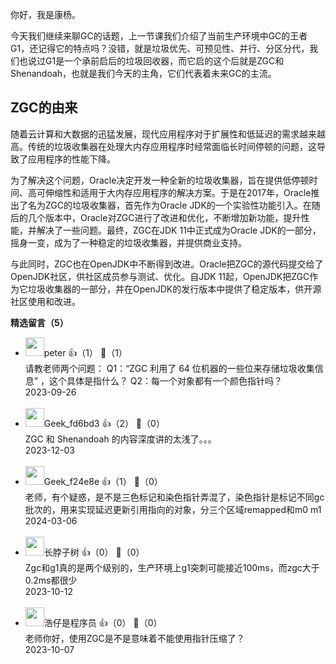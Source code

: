 你好，我是康杨。

今天我们继续来聊GC的话题，上一节课我们介绍了当前生产环境中GC的王者G1，还记得它的特点吗？没错，就是垃圾优先、可预见性、并行、分区分代，我们也说过G1是一个承前启后的垃圾回收器，而它启的这个后就是ZGC和Shenandoah，也就是我们今天的主角，它们代表着未来GC的主流。

## ZGC的由来

随着云计算和大数据的迅猛发展，现代应用程序对于扩展性和低延迟的需求越来越高。传统的垃圾收集器在处理大内存应用程序时经常面临长时间停顿的问题，这导致了应用程序的性能下降。

为了解决这个问题，Oracle决定开发一种全新的垃圾收集器，旨在提供低停顿时间、高可伸缩性和适用于大内存应用程序的解决方案。于是在2017年，Oracle推出了名为ZGC的垃圾收集器，首先作为Oracle JDK的一个实验性功能引入。在随后的几个版本中，Oracle对ZGC进行了改进和优化，不断增加新功能，提升性能，并解决了一些问题。最终，ZGC在JDK 11中正式成为Oracle JDK的一部分，摇身一变，成为了一种稳定的垃圾收集器，并提供商业支持。

与此同时，ZGC也在OpenJDK中不断得到改进。Oracle把ZGC的源代码提交给了OpenJDK社区，供社区成员参与测试、优化。自JDK 11起，OpenJDK把ZGC作为它垃圾收集器的一部分，并在OpenJDK的发行版本中提供了稳定版本，供开源社区使用和改进。
<div><strong>精选留言（5）</strong></div><ul>
<li><img src="https://static001.geekbang.org/account/avatar/00/10/25/87/f3a69d1b.jpg" width="30px"><span>peter</span> 👍（1） 💬（1）<div>请教老师两个问题：
Q1：“ZGC 利用了 64 位机器的一些位来存储垃圾收集信息” ，这个具体是指什么？
Q2：每一个对象都有一个颜色指针吗？</div>2023-09-26</li><br/><li><img src="" width="30px"><span>Geek_fd6bd3</span> 👍（2） 💬（0）<div>ZGC 和 Shenandoah 的内容深度讲的太浅了。。。</div>2023-12-03</li><br/><li><img src="http://thirdwx.qlogo.cn/mmopen/vi_32/9dTx3AVia8Lbx2iaP3dibFvoic99ODDENbp5TAfQOuD4co82C1BzNjU3Uobcqc1CZ3e58qzd3bia0vibt6M0llxRWqicQ/132" width="30px"><span>Geek_f24e8e</span> 👍（1） 💬（0）<div>老师，有个疑惑，是不是三色标记和染色指针弄混了，染色指针是标记不同gc批次的，用来实现延迟更新引用指向的对象，分三个区域remapped和m0 m1</div>2024-03-06</li><br/><li><img src="https://static001.geekbang.org/account/avatar/00/12/0c/52/f25c3636.jpg" width="30px"><span>长脖子树</span> 👍（0） 💬（0）<div>Zgc和g1真的是两个级别的，生产环境上g1突刺可能接近100ms，而zgc大于0.2ms都很少</div>2023-10-12</li><br/><li><img src="https://static001.geekbang.org/account/avatar/00/10/da/d9/f051962f.jpg" width="30px"><span>浩仔是程序员</span> 👍（0） 💬（0）<div>老师你好，使用ZGC是不是意味着不能使用指针压缩了？</div>2023-10-07</li><br/>
</ul>